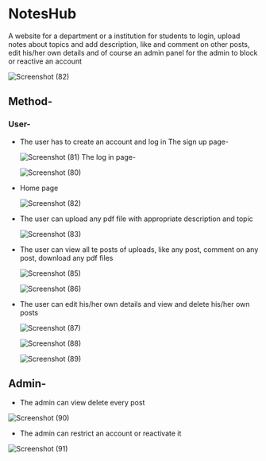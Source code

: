 # NotesHub
A website for a department or a institution for students to login, upload notes about topics and add description, like and comment on other posts, edit his/her own details and of course an admin panel for the admin to block or reactive an account

![Screenshot (82)](https://user-images.githubusercontent.com/77489358/231106792-23bdc86a-849f-45ec-bed0-48161b2e8525.png)



## Method-
  ### User-
  
  * The user has to create an account and log in
    The sign up page-
    
    ![Screenshot (81)](https://user-images.githubusercontent.com/77489358/231106554-d2e9ea99-10b4-45e5-a4e9-7437922d015c.png)
    The log in page-
    
    ![Screenshot (80)](https://user-images.githubusercontent.com/77489358/231106712-44ee31a9-1d10-47e9-9ac1-6e047ffa2639.png)
    
  * Home page
  
    ![Screenshot (82)](https://user-images.githubusercontent.com/77489358/231106792-23bdc86a-849f-45ec-bed0-48161b2e8525.png)
    
  * The user can upload any pdf file with appropriate description and topic
  
    ![Screenshot (83)](https://user-images.githubusercontent.com/77489358/231107008-a0898cfa-9ddf-409e-9912-49d8843c0155.png)
    
  * The user can view all te posts of uploads, like any post, comment on any post, download any pdf files
  
    ![Screenshot (85)](https://user-images.githubusercontent.com/77489358/231107304-8ee31624-b51e-463d-9050-aba8c651d89d.png)
    
    ![Screenshot (86)](https://user-images.githubusercontent.com/77489358/231107319-643c5302-cfdd-4cd3-8679-002a365d020a.png)
    
  * The user can edit his/her own details and view and delete his/her own posts
  
    ![Screenshot (87)](https://user-images.githubusercontent.com/77489358/231109191-80cf4fcc-bef4-49f2-8f52-21d993276935.png)
    
    ![Screenshot (88)](https://user-images.githubusercontent.com/77489358/231109205-6f61f5cb-09d9-40e8-ae97-9dc48c79c9a8.png)
    
    ![Screenshot (89)](https://user-images.githubusercontent.com/77489358/231109209-8d1d7be5-128c-480c-a616-6f6ae8ab9405.png)
    
  ## Admin-
  * The admin can view delete every post
  
  ![Screenshot (90)](https://user-images.githubusercontent.com/77489358/231110140-bfc08aba-0363-4df7-80b9-1139cfc3b089.png)
  
  * The admin can restrict an account or reactivate it 
  
  ![Screenshot (91)](https://user-images.githubusercontent.com/77489358/231110463-3fc31fcb-95b0-4de1-a77a-6eb4234f2adc.png)


  
